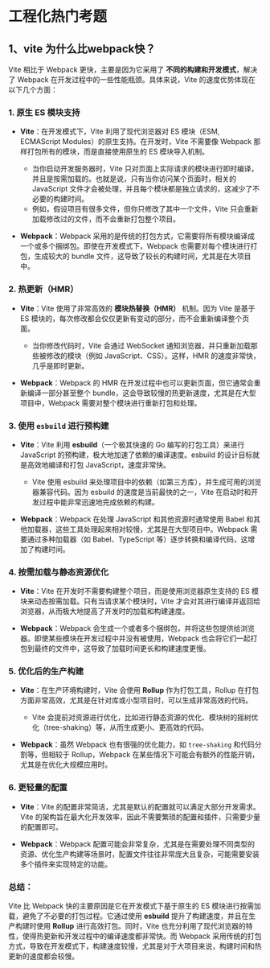 <!-- @format -->

# 工程化热门考题

## 1、vite 为什么比webpack快？

Vite 相比于 Webpack 更快，主要是因为它采用了 **不同的构建和开发模式**，解决了 Webpack 在开发过程中的一些性能瓶颈。具体来说，Vite 的速度优势体现在以下几个方面：

### 1. **原生 ES 模块支持**
   - **Vite**：在开发模式下，Vite 利用了现代浏览器对 ES 模块（ESM, ECMAScript Modules）的原生支持。在开发时，Vite 不需要像 Webpack 那样打包所有的模块，而是直接使用原生的 ES 模块导入机制。
     - 当你启动开发服务器时，Vite 只对页面上实际请求的模块进行即时编译，并且是按需加载的。也就是说，只有当你访问某个页面时，相关的 JavaScript 文件才会被处理，并且每个模块都是独立请求的，这减少了不必要的构建时间。
     - 例如，假设项目有很多文件，但你只修改了其中一个文件，Vite 只会重新加载修改过的文件，而不会重新打包整个项目。

   - **Webpack**：Webpack 采用的是传统的打包方式，它需要将所有模块编译成一个或多个捆绑包。即使在开发模式下，Webpack 也需要对每个模块进行打包，生成较大的 bundle 文件，这导致了较长的构建时间，尤其是在大项目中。

### 2. **热更新（HMR）**
   - **Vite**：Vite 使用了非常高效的 **模块热替换（HMR）** 机制。因为 Vite 是基于 ES 模块的，每次修改都会仅仅更新有变动的部分，而不会重新编译整个页面。
     - 当你修改代码时，Vite 会通过 WebSocket 通知浏览器，并只重新加载那些被修改的模块（例如 JavaScript、CSS）。这样，HMR 的速度非常快，几乎是即时更新。
   
   - **Webpack**：Webpack 的 HMR 在开发过程中也可以更新页面，但它通常会重新编译一部分甚至整个 bundle，这会导致较慢的热更新速度，尤其是在大型项目中，Webpack 需要对整个模块进行重新打包和处理。

### 3. **使用 `esbuild` 进行预构建**
   - **Vite**：Vite 利用 **esbuild**（一个极其快速的 Go 编写的打包工具）来进行 JavaScript 的预构建，极大地加速了依赖的编译速度。esbuild 的设计目标就是高效地编译和打包 JavaScript，速度非常快。
     - Vite 使用 esbuild 来处理项目中的依赖（如第三方库），并生成可用的浏览器兼容代码。因为 esbuild 的速度是当前最快的之一，Vite 在启动时和开发过程中能非常迅速地完成依赖的构建。
   
   - **Webpack**：Webpack 在处理 JavaScript 和其他资源时通常使用 Babel 和其他加载器，这些工具处理起来相对较慢，尤其是在大型项目中。Webpack 需要通过多种加载器（如 Babel、TypeScript 等）逐步转换和编译代码，这增加了构建时间。

### 4. **按需加载与静态资源优化**
   - **Vite**：Vite 在开发时不需要构建整个项目，而是使用浏览器原生支持的 ES 模块来动态按需加载。只有当请求某个模块时，Vite 才会对其进行编译并返回给浏览器，从而极大地提高了开发时的加载和构建速度。
   
   - **Webpack**：Webpack 会生成一个或者多个捆绑包，并将这些包提供给浏览器。即使某些模块在开发过程中并没有被使用，Webpack 也会将它们一起打包到最终的文件中，这导致了加载时间更长和构建速度更慢。

### 5. **优化后的生产构建**
   - **Vite**：在生产环境构建时，Vite 会使用 **Rollup** 作为打包工具，Rollup 在打包方面非常高效，尤其是在针对库或小型项目时，可以生成非常高效的代码。
     - Vite 会提前对资源进行优化，比如进行静态资源的优化、模块树的摇树优化（tree-shaking）等，从而生成更小、更高效的代码。
   
   - **Webpack**：虽然 Webpack 也有很强的优化能力，如 `tree-shaking` 和代码分割等，但相较于 Rollup，Webpack 在某些情况下可能会有额外的性能开销，尤其是在优化大规模应用时。

### 6. **更轻量的配置**
   - **Vite**：Vite 的配置非常简洁，尤其是默认的配置就可以满足大部分开发需求。Vite 的架构旨在最大化开发效率，因此不需要繁琐的配置和插件，只需要少量的配置即可。
   
   - **Webpack**：Webpack 配置可能会非常复杂，尤其是在需要处理不同类型的资源、优化生产构建等场景时，配置文件往往非常庞大且复杂，可能需要安装多个插件来实现特定的功能。

### 总结：
Vite 比 Webpack 快的主要原因是它在开发模式下基于原生的 ES 模块进行按需加载，避免了不必要的打包过程。它通过使用 **esbuild** 提升了构建速度，并且在生产构建时使用 **Rollup** 进行高效打包。同时，Vite 也充分利用了现代浏览器的特性，使得热更新和开发过程中的编译速度都非常快。而 Webpack 采用传统的打包方式，导致在开发模式下，构建速度较慢，尤其是对于大项目来说，构建时间和热更新的速度都会较慢。
